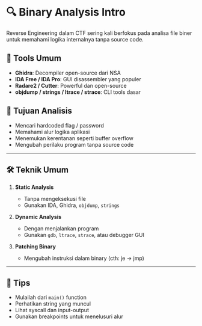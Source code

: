 # 🔍 Binary Analysis Intro

Reverse Engineering dalam CTF sering kali berfokus pada analisa file biner untuk memahami logika internalnya tanpa source code.

## 📌 Tools Umum
- **Ghidra**: Decompiler open-source dari NSA
- **IDA Free / IDA Pro**: GUI disassembler yang populer
- **Radare2 / Cutter**: Powerful dan open-source
- **objdump / strings / ltrace / strace**: CLI tools dasar

## 📂 Tujuan Analisis
- Mencari hardcoded flag / password
- Memahami alur logika aplikasi
- Menemukan kerentanan seperti buffer overflow
- Mengubah perilaku program tanpa source code

---

## 🛠️ Teknik Umum
1. **Static Analysis**
   - Tanpa mengeksekusi file
   - Gunakan IDA, Ghidra, `objdump`, `strings`

2. **Dynamic Analysis**
   - Dengan menjalankan program
   - Gunakan `gdb`, `ltrace`, `strace`, atau debugger GUI

3. **Patching Binary**
   - Mengubah instruksi dalam binary (cth: je → jmp)

---

## 🧠 Tips
- Mulailah dari `main()` function
- Perhatikan string yang muncul
- Lihat syscall dan input-output
- Gunakan breakpoints untuk menelusuri alur